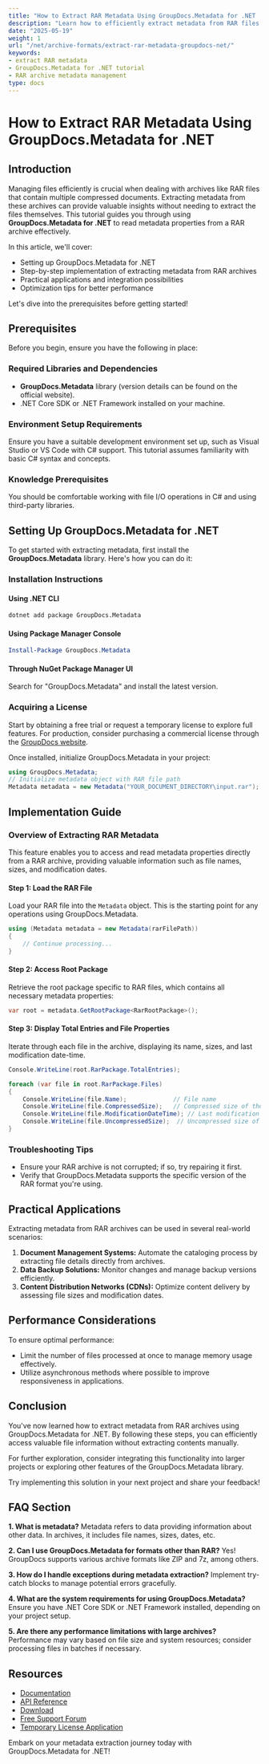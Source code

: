 ```yaml
---
title: "How to Extract RAR Metadata Using GroupDocs.Metadata for .NET | Archive Formats Tutorial"
description: "Learn how to efficiently extract metadata from RAR files using GroupDocs.Metadata for .NET. This comprehensive guide covers setup, implementation, and practical applications."
date: "2025-05-19"
weight: 1
url: "/net/archive-formats/extract-rar-metadata-groupdocs-net/"
keywords:
- extract RAR metadata
- GroupDocs.Metadata for .NET tutorial
- RAR archive metadata management
type: docs
---
```

# How to Extract RAR Metadata Using GroupDocs.Metadata for .NET

## Introduction
Managing files efficiently is crucial when dealing with archives like RAR files that contain multiple compressed documents. Extracting metadata from these archives can provide valuable insights without needing to extract the files themselves. This tutorial guides you through using **GroupDocs.Metadata for .NET** to read metadata properties from a RAR archive effectively.

In this article, we'll cover:
- Setting up GroupDocs.Metadata for .NET
- Step-by-step implementation of extracting metadata from RAR archives
- Practical applications and integration possibilities
- Optimization tips for better performance

Let's dive into the prerequisites before getting started!

## Prerequisites
Before you begin, ensure you have the following in place:

### Required Libraries and Dependencies
- **GroupDocs.Metadata** library (version details can be found on the official website).
- .NET Core SDK or .NET Framework installed on your machine.

### Environment Setup Requirements
Ensure you have a suitable development environment set up, such as Visual Studio or VS Code with C# support. This tutorial assumes familiarity with basic C# syntax and concepts.

### Knowledge Prerequisites
You should be comfortable working with file I/O operations in C# and using third-party libraries.

## Setting Up GroupDocs.Metadata for .NET
To get started with extracting metadata, first install the **GroupDocs.Metadata** library. Here's how you can do it:

### Installation Instructions
#### Using .NET CLI
```bash
dotnet add package GroupDocs.Metadata
```

#### Using Package Manager Console
```powershell
Install-Package GroupDocs.Metadata
```

#### Through NuGet Package Manager UI
Search for "GroupDocs.Metadata" and install the latest version.

### Acquiring a License
Start by obtaining a free trial or request a temporary license to explore full features. For production, consider purchasing a commercial license through the [GroupDocs website](https://purchase.groupdocs.com/temporary-license).

Once installed, initialize GroupDocs.Metadata in your project:
```csharp
using GroupDocs.Metadata;
// Initialize metadata object with RAR file path
Metadata metadata = new Metadata("YOUR_DOCUMENT_DIRECTORY\input.rar");
```

## Implementation Guide
### Overview of Extracting RAR Metadata
This feature enables you to access and read metadata properties directly from a RAR archive, providing valuable information such as file names, sizes, and modification dates.

#### Step 1: Load the RAR File
Load your RAR file into the `Metadata` object. This is the starting point for any operations using GroupDocs.Metadata.
```csharp
using (Metadata metadata = new Metadata(rarFilePath))
{
    // Continue processing...
}
```

#### Step 2: Access Root Package
Retrieve the root package specific to RAR files, which contains all necessary metadata properties:
```csharp
var root = metadata.GetRootPackage<RarRootPackage>();
```

#### Step 3: Display Total Entries and File Properties
Iterate through each file in the archive, displaying its name, sizes, and last modification date-time.
```csharp
Console.WriteLine(root.RarPackage.TotalEntries);

foreach (var file in root.RarPackage.Files)
{
    Console.WriteLine(file.Name);             // File name
    Console.WriteLine(file.CompressedSize);   // Compressed size of the file
    Console.WriteLine(file.ModificationDateTime); // Last modification date-time
    Console.WriteLine(file.UncompressedSize);  // Uncompressed size of the file
}
```

### Troubleshooting Tips
- Ensure your RAR archive is not corrupted; if so, try repairing it first.
- Verify that GroupDocs.Metadata supports the specific version of the RAR format you're using.

## Practical Applications
Extracting metadata from RAR archives can be used in several real-world scenarios:
1. **Document Management Systems:** Automate the cataloging process by extracting file details directly from archives.
2. **Data Backup Solutions:** Monitor changes and manage backup versions efficiently.
3. **Content Distribution Networks (CDNs):** Optimize content delivery by assessing file sizes and modification dates.

## Performance Considerations
To ensure optimal performance:
- Limit the number of files processed at once to manage memory usage effectively.
- Utilize asynchronous methods where possible to improve responsiveness in applications.

## Conclusion
You've now learned how to extract metadata from RAR archives using GroupDocs.Metadata for .NET. By following these steps, you can efficiently access valuable file information without extracting contents manually.

For further exploration, consider integrating this functionality into larger projects or exploring other features of the GroupDocs.Metadata library.

Try implementing this solution in your next project and share your feedback!

## FAQ Section
**1. What is metadata?**
Metadata refers to data providing information about other data. In archives, it includes file names, sizes, dates, etc.

**2. Can I use GroupDocs.Metadata for formats other than RAR?**
Yes! GroupDocs supports various archive formats like ZIP and 7z, among others.

**3. How do I handle exceptions during metadata extraction?**
Implement try-catch blocks to manage potential errors gracefully.

**4. What are the system requirements for using GroupDocs.Metadata?**
Ensure you have .NET Core SDK or .NET Framework installed, depending on your project setup.

**5. Are there any performance limitations with large archives?**
Performance may vary based on file size and system resources; consider processing files in batches if necessary.

## Resources
- [Documentation](https://docs.groupdocs.com/metadata/net/)
- [API Reference](https://reference.groupdocs.com/metadata/net/)
- [Download](https://releases.groupdocs.com/metadata/net/)
- [Free Support Forum](https://forum.groupdocs.com/c/metadata/)
- [Temporary License Application](https://purchase.groupdocs.com/temporary-license)

Embark on your metadata extraction journey today with GroupDocs.Metadata for .NET!
